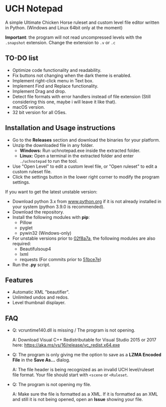 # UCH Notepad

A simple Ultimate Chicken Horse ruleset and custom level file editor written in Python. (Windows and Linux 64bit only at the moment)

**Important**: the program will not read uncompressed levels with the `.snapshot` extension. Change the extension to `.v` or `.c`

## TO-DO list

- Optimize code functionality and readability.
- Fix buttons not changing when the dark theme is enabled.
- Implement right-click menu in Text box.
- Implement Find and Replace functionality.
- Implement Drag and drop.
- Detect file formats with error handlers instead of file extension (Still considering this one, maybe i will leave it like that).
- macOS version.
- 32 bit version for all OSes.

## Installation and Usage instructions

- Go to the **Releases** section and download the binaries for your platform.
- Unzip the downloaded file in any folder.
  * **Windows:** Run uchnotepad.exe inside the extracted folder.
  * **Linux:** Open a terminal in the extracted folder and enter `./uchnotepad` to run the tool.
- Use "Open Level" to edit a custom level file, or "Open ruleset" to edit a custom ruleset file.
- Click the settings button in the lower right corner to modify the program settings.

If you want to get the latest unstable version:
- Download python 3.x from www.python.org if it is not already installed in your system (python 3.9.0 is recommended).
- Download the repository.
- Install the following modules with **pip**:
  * Pillow
  * pyglet
  * pywin32 (Windows-only)
- For unstable versions prior to [02f8a7a](https://github.com/GrimStride/UCH-Notepad/commit/02f8a7aa6328cbb402538ad81fdc12765e5aa058), the following modules are also required:
  * Beautifulsoup4
  * lxml
  * requests (For commits prior to [51bce7e](https://github.com/GrimStride/UCH-Notepad/commit/51bce7ee2e7e97fb3d8dbb271a737616e5122775))
- Run the **.py** script.

## Features

- Automatic XML "beautifier".
- Unlimited undos and redos.
- Level thumbnail displayer.

## FAQ
- Q: vcruntime140.dll is missing / The program is not opening.

  A: Download Visual C++ Redistributable for Visual Studio 2015 or 2017 here: https://aka.ms/vs/16/release/vc_redist.x64.exe
  
- Q: The program is only giving me the option to save as a **LZMA Encoded File** in the **Save As...** dialog.

  A: The file header is being recognized as an invalid UCH level/ruleset file format. Your file should start with `<scene` or `<Ruleset`.
  
- Q: The program is not opening my file.

  A: Make sure the file is formatted as a XML. If it is formatted as an XML and still it is not being opened, open an **Issue** showing your file.
